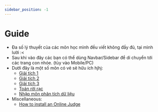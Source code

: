 ```yaml
---
sidebar_position: -1
---
```


# Guide

- Đa số lý thuyết của các môn học mình đều viết không đầy đủ, tại mình lười :\<
- Sau khi vào đây các bạn có thể dùng Navbar/Sidebar để di chuyển tới các trang con nhóe. (tùy vào Mobile/PC)
- Dưới đây là một số môn có vẻ sẽ hữu ích hjhj:
  - [Giải tích 1](/docs/category/calculus-i---giải-tích-1)
  - [Giải tích 2](/docs/category/calculus-ii---giải-tích-2)
  - [Giải tích 3](/docs/category/calculus-iii---giải-tích-3)
  - [Toán rời rạc](/docs/category/discrete-mathematics---toán-rời-rạc)
  - [Nhập môn phân tích dữ liệu](/docs/category/data-analyst-101---nhập-môn-phân-tích-dữ-liệu)
- Miscellaneous:
  - [How to install an Online Judge](/docs/category/online-judge---installation-guide)